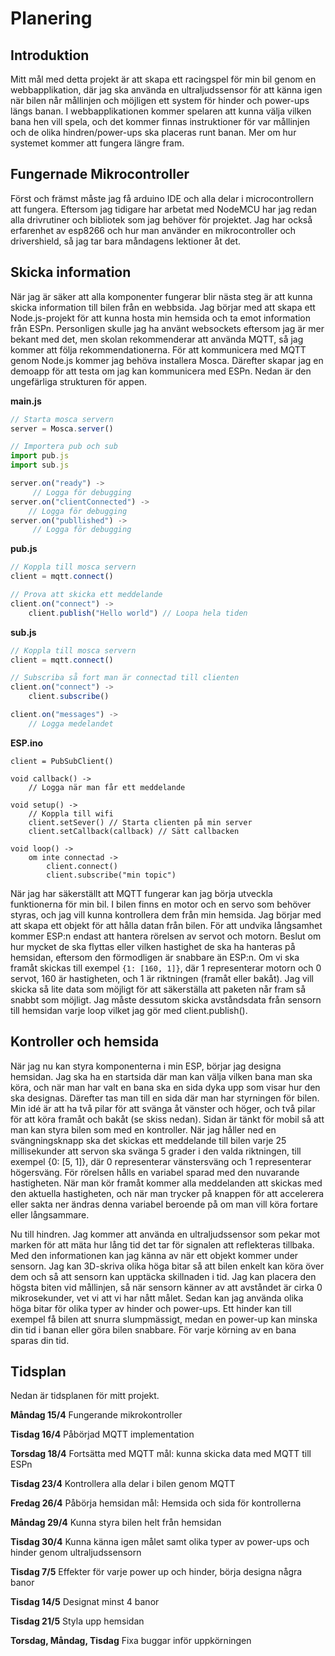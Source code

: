 # Planering 


## Introduktion
Mitt mål med detta projekt är att skapa ett racingspel för min bil genom en webbapplikation, där jag ska använda en ultraljudssensor för att känna igen när bilen når mållinjen och möjligen ett system för hinder och power-ups längs banan. I webbapplikationen kommer spelaren att kunna välja vilken bana hen vill spela, och det kommer finnas instruktioner för var mållinjen och de olika hindren/power-ups ska placeras runt banan. Mer om hur systemet kommer att fungera längre fram.

## Fungernade Mikrocontroller 

Först och främst måste jag få arduino IDE och alla delar i microcontrollern att fungera. Eftersom jag tidigare har arbetat med NodeMCU har jag redan alla drivrutiner och bibliotek som jag behöver för projektet. Jag har också erfarenhet av esp8266 och hur man använder en mikrocontroller och drivershield, så jag tar bara måndagens lektioner åt det.

## Skicka information
När jag är säker att alla komponenter fungerar blir nästa steg är att kunna skicka information till bilen från en webbsida. Jag börjar med att skapa ett Node.js-projekt för att kunna hosta min hemsida och ta emot information från ESPn. Personligen skulle jag ha använt websockets eftersom jag är mer bekant med det, men skolan rekommenderar att använda MQTT, så jag kommer att följa rekommendationerna. För att kommunicera med MQTT genom Node.js kommer jag behöva installera Mosca. Därefter skapar jag en demoapp för att testa om jag kan kommunicera med ESPn. Nedan är den ungefärliga strukturen för appen.


**main.js**

```js
// Starta mosca servern
server = Mosca.server()

// Importera pub och sub
import pub.js
import sub.js

server.on("ready") -> 
	 // Logga för debugging
server.on("clientConnected") -> 
	// Logga för debugging
server.on("publlished") -> 
	 // Logga för debugging
```
**pub.js**
```js
// Koppla till mosca servern
client = mqtt.connect()

// Prova att skicka ett meddelande
client.on("connect") -> 
	client.publish("Hello world") // Loopa hela tiden
```
**sub.js**
```js
// Koppla till mosca servern
client = mqtt.connect()

// Subscriba så fort man är connectad till clienten
client.on("connect") -> 
	client.subscribe() 

client.on("messages") -> 
	// Logga medelandet
```

**ESP.ino**
```arduino
client = PubSubClient()

void callback() -> 
	// Logga när man får ett meddelande

void setup() ->
	// Koppla till wifi
	client.setSever() // Starta clienten på min server
	client.setCallback(callback) // Sätt callbacken

void loop() ->
	om inte connectad ->
		client.connect()
		client.subscribe("min topic")
```

När jag har säkerställt att MQTT fungerar kan jag börja utveckla funktionerna för min bil. I bilen finns en motor och en servo som behöver styras, och jag vill kunna kontrollera dem från min hemsida. Jag börjar med att skapa ett objekt för att hålla datan från bilen. För att undvika långsamhet kommer ESP:n endast att hantera rörelsen av servot och motorn. Beslut om hur mycket de ska flyttas eller vilken hastighet de ska ha hanteras på hemsidan, eftersom den förmodligen är snabbare än ESP:n. Om vi ska framåt skickas till exempel `{1: [160, 1]}`, där 1 representerar motorn och 0 servot, 160 är hastigheten, och 1 är riktningen (framåt eller bakåt). Jag vill skicka så lite data som möjligt för att säkerställa att paketen når fram så snabbt som möjligt. Jag måste dessutom skicka avståndsdata från sensorn till hemsidan varje loop vilket jag gör med client.publish(). 

## Kontroller och hemsida

När jag nu kan styra komponenterna i min ESP, börjar jag designa hemsidan. Jag ska ha en startsida där man kan välja vilken bana man ska köra, och när man har valt en bana ska en sida dyka upp som visar hur den ska designas. Därefter tas man till en sida där man har styrningen för bilen. Min idé är att ha två pilar för att svänga åt vänster och höger, och två pilar för att köra framåt och bakåt (se skiss nedan). Sidan är tänkt för mobil så att man kan styra bilen som med en kontroller. När jag håller ned en svängningsknapp ska det skickas ett meddelande till bilen varje 25 millisekunder att servon ska svänga 5 grader i den valda riktningen, till exempel {0: [5, 1]}, där 0 representerar vänstersväng och 1 representerar högersväng. För rörelsen hålls en variabel sparad med den nuvarande hastigheten. När man kör framåt kommer alla meddelanden att skickas med den aktuella hastigheten, och när man trycker på knappen för att accelerera eller sakta ner ändras denna variabel beroende på om man vill köra fortare eller långsammare.

Nu till hindren. Jag kommer att använda en ultraljudssensor som pekar mot marken för att mäta hur lång tid det tar för signalen att reflekteras tillbaka. Med den informationen kan jag känna av när ett objekt kommer under sensorn. Jag kan 3D-skriva olika höga bitar så att bilen enkelt kan köra över dem och så att sensorn kan upptäcka skillnaden i tid. Jag kan placera den högsta biten vid mållinjen, så när sensorn känner av att avståndet är cirka 0 mikrosekunder, vet vi att vi har nått målet. Sedan kan jag använda olika höga bitar för olika typer av hinder och power-ups. Ett hinder kan till exempel få bilen att snurra slumpmässigt, medan en power-up kan minska din tid i banan eller göra bilen snabbare. För varje körning av en bana sparas din tid.

## Tidsplan

Nedan är tidsplanen för mitt projekt.

**Måndag 15/4**
Fungerande mikrokontroller

**Tisdag 16/4**
Påbörjad MQTT implementation

**Torsdag 18/4**
Fortsätta med MQTT
mål: kunna skicka data med MQTT till ESPn

**Tisdag 23/4**
Kontrollera alla delar i bilen genom MQTT

**Fredag 26/4**
Påbörja hemsidan
mål: Hemsida och sida för kontrollerna

**Måndag 29/4**
Kunna styra bilen helt från hemsidan

**Tisdag 30/4**
Kunna känna igen målet samt olika typer av power-ups och hinder genom ultraljudssensorn

**Tisdag 7/5**
Effekter för varje power up och hinder, börja designa några banor

**Tisdag 14/5**
Designat minst 4 banor

**Tisdag 21/5**
Styla upp hemsidan

**Torsdag, Måndag, Tisdag**
Fixa buggar inför uppkörningen

